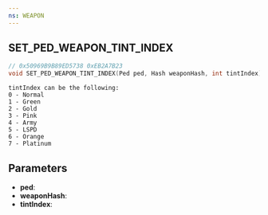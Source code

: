 ```yaml
---
ns: WEAPON
---
```

## SET_PED_WEAPON_TINT_INDEX

```c
// 0x50969B9B89ED5738 0xEB2A7B23
void SET_PED_WEAPON_TINT_INDEX(Ped ped, Hash weaponHash, int tintIndex);
```

```
tintIndex can be the following:
0 - Normal
1 - Green
2 - Gold
3 - Pink
4 - Army
5 - LSPD
6 - Orange
7 - Platinum
```

## Parameters
* **ped**: 
* **weaponHash**: 
* **tintIndex**: 

